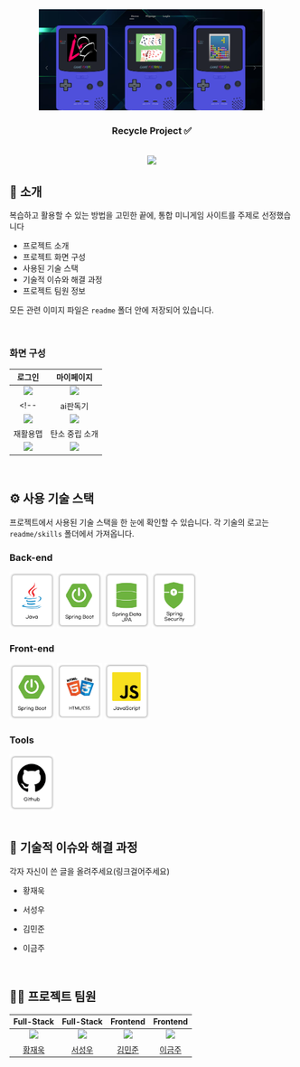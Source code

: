 <div align="center">

<!-- 프로젝트 로고 -->
<img src="./readme/logo.png" width="400"/>

### Recycle Project ✅

<br/> [<img src="https://img.shields.io/badge/프로젝트 기간-2024.07.01~2022.07.08-green?style=flat&logo=&logoColor=white" />]()

</div> 

## 📝 소개
복습하고 활용할 수 있는 방법을 고민한 끝에, 통합 미니게임 사이트를 주제로 선정했습니다

- 프로젝트 소개
- 프로젝트 화면 구성
- 사용된 기술 스택
- 기술적 이슈와 해결 과정
- 프로젝트 팀원 정보

모든 관련 이미지 파일은 `readme` 폴더 안에 저장되어 있습니다.

<br />

### 화면 구성
| 로그인 | 마이페이지 |
|:---:|:---:|
| <img src="./readme/screen1.gi f" width="400"/> | <img src="./readme/search.gif" width="400"/> |
<!-- | ai판독기 | 폐기물 연락처 |
| <img src="./readme/aiCamera.gif" width="400"/> | <img src="./readme/waste.gif" width="400"/> |
| 재활용맵 | 탄소 중립 소개 |
| <img src="./readme/recycleMap.gif" width="400"/> | <img src="./readme/carvon.gif"  width="400"/> | -->

<br />

## ⚙ 사용 기술 스택
프로젝트에서 사용된 기술 스택을 한 눈에 확인할 수 있습니다. 각 기술의 로고는 `readme/skills` 폴더에서 가져옵니다.

### Back-end
<div>
    <img src="./readme/Java.png" width="80">
    <img src="./readme/SpringBoot.png" width="80">
    <img src="./readme/SpringDataJPA.png" width="80">
    <img src="./readme/springSecurity.png" width="80">
</div>

### Front-end
<div>
    <img src="./readme/SpringBoot.png" width="80">
    <img src="./readme/HTMLCSS.png" width="80">
    <img src="./readme/JavaScript.png" width="80">
</div>

### Tools
<div>
    <img src="./readme/Github.png" width="80">
</div>

<br />

## 🤔 기술적 이슈와 해결 과정
각자 자신이 쓴 글을 올려주세요(링크걸어주세요)
- 황재욱
    <!-- - [Stream API에 대하여](https://velog.io/@yewo2nn16/Java-Stream-API) -->

- 서성우
    <!-- - [Stream API에 대하여](https://velog.io/@yewo2nn16/Java-Stream-API) -->

- 김민준
    <!-- - [Stream API에 대하여](https://velog.io/@yewo2nn16/Java-Stream-API) -->

- 이금주
    <!-- - [Stream API에 대하여](https://velog.io/@yewo2nn16/Java-Stream-API) -->

<br />

## 💁‍♂️ 프로젝트 팀원
| Full-Stack | Full-Stack | Frontend | Frontend |
|:---:|:---:|:---:|:---:|
| ![](https://github.com/jeauk.png?size=120) | ![](https://github.com/loteim.png?size=120)  | ![](https://github.com/km8026.png?size=120) | ![](https://github.com/l0cyp.png?size=120) |
| [황재욱](https://github.com/jeauk) | [서성우](https://github.com/loteim) | [김민준](https://github.com/km8026) | [이금주](https://github.com/l0cyp) |


